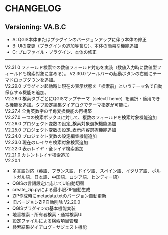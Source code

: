 # CHANGELOG

## Versioning: VA.B.C
- A: QGIS本体またはプラグインのバージョンアップに伴う本体の修正
- B: UIの変更（プラグインの追加等含む）、本体の簡易な機能追加
- C: プロファイル・プラグイン、本体の修正

---

V2.31.0 フィールド検索での数値フィールド対応を実装（数値入力時に数値型フィールドも検索対象に含める）。
V2.30.0 ツールバーの起動ボタンの右側にテーマドロップダウンを追加。  
V2.29.0 プラグイン起動時に現在の表示状態を「検索前」というテーマ名で自動保存する機能を追加。  
V2.28.0 検索タブごとにQGISマップテーマ（selectTheme）を選択・適用できる機能を追加。タブ設定編集ダイアログでテーマ指定が可能に。  
V2.27.4 全角英数字の半角変換機能の再構築  
V2.27.0 一つの検索ボックスに対して、複数のフィールドを検索対象機能追加  
V2.26.0 プロジェクト変数の設定_検索対象選択機能追加  
V2.25.0 プロジェクト変数の設定_表示内容選択機能追加  
V2.24.0 プロジェクト変数の設定編集機能追加  
V2.23.0 現在のレイヤを検索対象検索追加  
V2.22.0 表示レイヤ・全レイヤ検索追加  
V2.21.0 カレントレイヤ検索追加  
V2.20.1  
- 多言語対応（英語、フランス語、ドイツ語、スペイン語、イタリア語、ポルトガル語、日本語、中国語、ロシア語、ヒンディー語）  
- QGISの言語設定に応じてUI自動切替  
- create_zip.pyによる最小限ZIP自動生成
- ZIP作成時にmetadata.txtのバージョン自動更新
- 旧バージョンZIP自動削除
V2.20.0  
- QGISプラグインの基本機能実装
- 地番検索・所有者検索・通常検索UI
- 設定ファイルによる検索項目管理
- 検索結果ダイアログ・サジェスト機能